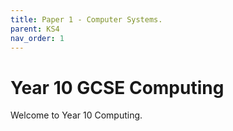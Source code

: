 ```yaml
---
title: Paper 1 - Computer Systems.
parent: KS4
nav_order: 1
---
```


# Year 10 GCSE Computing

Welcome to Year 10 Computing.
